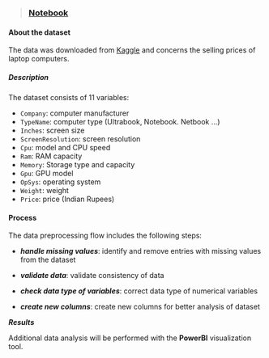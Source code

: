 

> ### [Notebook](https://github.com/michailprev/Data-Analysis/blob/main/Pandas%20-%20Laptop%20Prices/laptops-notebook.ipynb)



#### About the dataset

The data was downloaded from [Kaggle](https://www.kaggle.com/datasets/ehtishamsadiq/uncleaned-laptop-price-dataset) and concerns the selling prices of laptop computers.



##### **Description**

The dataset consists of 11 variables:

- `Company`: computer manufacturer
- `TypeName`: computer type (Ultrabook, Notebook. Netbook ...)
- `Inches`: screen size
- `ScreenResolution`: screen resolution
- `Cpu`: model and CPU speed
- `Ram`: RAM capacity
- `Memory`: Storage type and capacity
- `Gpu`: GPU model
- `OpSys`: operating system
- `Weight`: weight
- `Price`: price (Indian Rupees)



#### Process

The data preprocessing flow includes the following steps:

- ***handle missing values***: identify and remove entries with missing values from the dataset

- ***validate data***: validate consistency of data 

- ***check data type of variables***: correct data type of numerical variables

- ***create new columns***: create new columns for better analysis of dataset



***Results***

Additional data analysis will be performed with the **PowerBI** visualization tool.





 